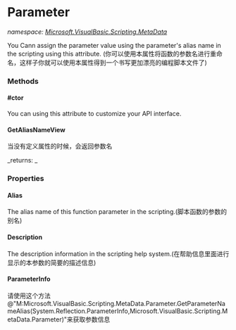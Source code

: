 ﻿
# Parameter
_namespace: [Microsoft.VisualBasic.Scripting.MetaData](N-Microsoft.VisualBasic.Scripting.MetaData.md)_

You Cann assign the parameter value using the parameter's alias name in the scripting using this attribute.
 (你可以使用本属性将函数的参数名进行重命名，这样子你就可以使用本属性得到一个书写更加漂亮的编程脚本文件了)

### Methods

#### #ctor
You can using this attribute to customize your API interface.
#### GetAliasNameView
当没有定义属性的时候，会返回参数名

_returns: _


### Properties

#### Alias
The alias name of this function parameter in the scripting.(脚本函数的参数的别名)
#### Description
The description information in the scripting help system.(在帮助信息里面进行显示的本参数的简要的描述信息)
#### ParameterInfo
请使用这个方法@"M:Microsoft.VisualBasic.Scripting.MetaData.Parameter.GetParameterNameAlias(System.Reflection.ParameterInfo,Microsoft.VisualBasic.Scripting.MetaData.Parameter)"来获取参数信息

